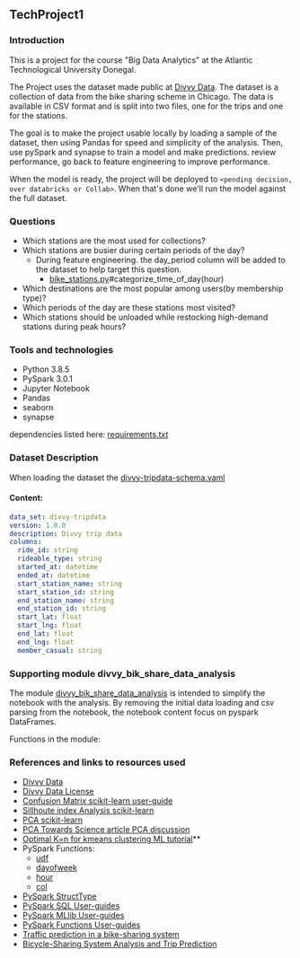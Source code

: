 TechProject1
------------

### Introduction

This is a project for the course "Big Data Analytics" at the Atlantic Technological University Donegal.

The Project uses the dataset made public at [Divvy Data](https://divvybikes.com/system-data). The dataset is a
collection of data from the bike sharing scheme in Chicago. The data is available in CSV format and is split into two
files, one for the trips and one for the stations.

The goal is to make the project usable locally by loading a sample of the dataset, then using Pandas for speed and
simplicity of the analysis. Then, use pySpark and synapse to train a model and make predictions. review performance, go
back to feature engineering to improve performance.

When the model is ready, the project will be deployed to `<pending decision, over databricks or Collab>`. When that's
done we'll run the model against the full dataset.

### Questions

* Which stations are the most used for collections?
* Which stations are busier during certain periods of the day?
    * During feature engineering. the day_period column will be added to the dataset to help target this question.
        * [bike_stations.py](divvy_bike_share_data_analysis/bike_stations.py)#categorize_time_of_day(hour)
* Which destinations are the most popular among users(by membership type)?
* Which periods of the day are these stations most visited?
* Which stations should be unloaded while restocking high-demand stations during peak hours?

### Tools and technologies

* Python 3.8.5
* PySpark 3.0.1
* Jupyter Notebook
* Pandas
* seaborn
* synapse

dependencies listed here: [requirements.txt](requirements.txt)

### Dataset Description

When loading the dataset the [divvy-tripdata-schema.yaml](documents/divvy-tripdata-schema-example.yaml)

#### Content:

```yaml
data_set: divvy-tripdata
version: 1.0.0
description: Divvy trip data
columns:
  ride_id: string
  rideable_type: string
  started_at: datetime
  ended_at: datetime
  start_station_name: string
  start_station_id: string
  end_station_name: string
  end_station_id: string
  start_lat: float
  start_lng: float
  end_lat: float
  end_lng: float
  member_casual: string
```

### Supporting module divvy_bik_share_data_analysis

The module [divvy_bik_share_data_analysis](divvy_bik_share_data_analysis.py) is intended to simplify the notebook with
the analysis. By removing the initial data loading and csv parsing from the notebook, the notebook content focus on
pyspark DataFrames.

Functions in the module:
<Draft>

### References and links to resources used

* [Divvy Data](https://divvybikes.com/system-data)
* [Divvy Data License](https://www.divvybikes.com/data-license-agreement)
* [Confusion Matrix scikit-learn user-guide](https://scikit-learn.org/stable/modules/model_evaluation.html#confusion-matrix)
* [Sillhoute index Analysis scikit-learn](https://scikit-learn.org/stable/auto_examples/cluster/plot_kmeans_silhouette_analysis.html)
* [PCA scikit-learn](https://scikit-learn.org/stable/auto_examples/decomposition/plot_pca_iris.html#sphx-glr-auto-examples-decomposition-plot-pca-iris-py)
* [PCA Towards Science article PCA discussion](https://towardsdatascience.com/a-one-stop-shop-for-principal-component-analysis-5582fb7e0a9c)
* [Optimal K=n for kmeans clustering ML tutorial](https://pub.towardsai.net/get-the-optimal-k-in-k-means-clustering-d45b5b8a4315)**
* PySpark Functions:
    * [udf](https://spark.apache.org/docs/3.1.3/api/python/reference/api/pyspark.sql.functions.udf.html)
    * [dayofweek](https://spark.apache.org/docs/3.1.3/api/python/reference/api/pyspark.sql.functions.dayofweek.html)
    * [hour](https://spark.apache.org/docs/3.1.3/api/python/reference/api/pyspark.sql.functions.hour.html)
    * [col](https://spark.apache.org/docs/3.1.3/api/python/reference/api/pyspark.sql.functions.col.html)
* [PySpark StructType](https://spark.apache.org/docs/3.1.3/api/python/reference/api/pyspark.sql.types.StructType.html#pyspark.sql.types.StructType)
* [PySpark SQL User-guides](https://spark.apache.org/docs/latest/sql-programming-guide.html)
* [PySpark MLlib User-guides](https://spark.apache.org/docs/latest/ml-guide.html)
* [PySpark Functions User-guides](https://spark.apache.org/docs/3.1.2/api/python/user_guide/arrow_pandas.html#pandas-udfs-a-k-a-vectorized-udfs)
* [Traffic prediction in a bike-sharing system](https://dl.acm.org/doi/abs/10.1145/2820783.2820837)
* [Bicycle-Sharing System Analysis and Trip Prediction](https://ieeexplore.ieee.org/abstract/document/7517792)